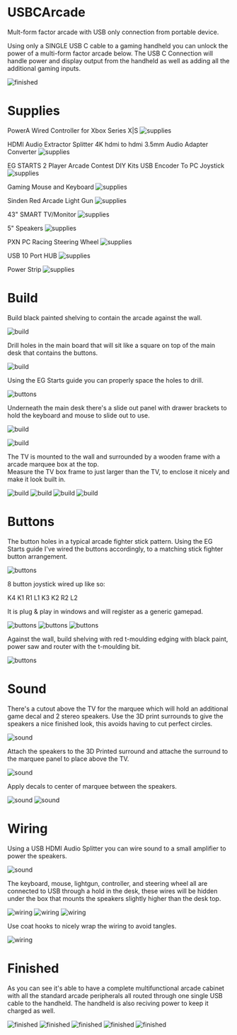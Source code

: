 # USBCArcade
Mult-form factor arcade with USB only connection from portable device.

Using only a SINGLE USB C cable to a gaming handheld you can unlock the power of a multi-form factor arcade below.
The USB C Connection will handle power and display output from the handheld as well as adding all the additional gaming inputs.

![finished](https://raw.githubusercontent.com/khinds10/USBCArcade/main/build-images/finished/5.jpg "finished")


# Supplies

PowerA Wired Controller for Xbox Series X|S
![supplies](https://raw.githubusercontent.com/khinds10/USBCArcade/main/build-images/supplies/controller.png "controller")

HDMI Audio Extractor Splitter 4K hdmi to hdmi 3.5mm Audio Adapter Converter
![supplies](https://raw.githubusercontent.com/khinds10/USBCArcade/main/build-images/supplies/extractor.png "extractor")

EG STARTS 2 Player Arcade Contest DIY Kits USB Encoder To PC Joystick
![supplies](https://raw.githubusercontent.com/khinds10/USBCArcade/main/build-images/supplies/joystick.png "joystick")

Gaming Mouse and Keyboard
![supplies](https://raw.githubusercontent.com/khinds10/USBCArcade/main/build-images/supplies/keyboard-mouse.png "keyboard-mouse")

Sinden Red Arcade Light Gun
![supplies](https://raw.githubusercontent.com/khinds10/USBCArcade/main/build-images/supplies/lightgun.png "lightgun")

43" SMART TV/Monitor
![supplies](https://raw.githubusercontent.com/khinds10/USBCArcade/main/build-images/supplies/monitor-tv.png "monitor-tv")

5" Speakers
![supplies](https://raw.githubusercontent.com/khinds10/USBCArcade/main/build-images/supplies/speakers.png "speakers")

PXN PC Racing Steering Wheel
![supplies](https://raw.githubusercontent.com/khinds10/USBCArcade/main/build-images/supplies/wheel.png "wheel")

USB 10 Port HUB
![supplies](https://raw.githubusercontent.com/khinds10/USBCArcade/main/build-images/supplies/power-strip.png "power strip")

Power Strip
![supplies](https://raw.githubusercontent.com/khinds10/USBCArcade/main/build-images/supplies/usb-strip.png "usb strip")


# Build

Build black painted shelving to contain the arcade against the wall.

![build](https://raw.githubusercontent.com/khinds10/USBCArcade/main/build-images/build/build1.jpg "build1")

Drill holes in the main board that will sit like a square on top of the main desk that contains the buttons.

![build](https://raw.githubusercontent.com/khinds10/USBCArcade/main/build-images/build/build2.jpg "build2")

Using the EG Starts guide you can properly space the holes to drill.

![buttons](https://raw.githubusercontent.com/khinds10/USBCArcade/main/build-images/buttons/Buttons2.jpg "buttons")

Underneath the main desk there's a slide out panel with drawer brackets to hold the keyboard and mouse to slide out to use.

![build](https://raw.githubusercontent.com/khinds10/USBCArcade/main/build-images/build/build3.jpg "build3")

![build](https://raw.githubusercontent.com/khinds10/USBCArcade/main/build-images/build/build4.jpg "build4")

The TV is mounted to the wall and surrounded by a wooden frame with a arcade marquee box at the top.  
Measure the TV box frame to just larger than the TV, to enclose it nicely and make it look built in.

![build](https://raw.githubusercontent.com/khinds10/USBCArcade/main/build-images/build/build5.jpg "build5")
![build](https://raw.githubusercontent.com/khinds10/USBCArcade/main/build-images/build/build6.jpg "build6")
![build](https://raw.githubusercontent.com/khinds10/USBCArcade/main/build-images/build/build7.jpg "build7")
![build](https://raw.githubusercontent.com/khinds10/USBCArcade/main/build-images/build/build8.jpg "build8")


# Buttons

The button holes in a typical arcade fighter stick pattern.
Using the EG Starts guide I've wired the buttons accordingly, to a matching stick fighter button arrangement.

![buttons](https://raw.githubusercontent.com/khinds10/USBCArcade/main/build-images/buttons/Buttons1.jpg "buttons")

8 button joystick wired up like so:

K4 K1 R1 L1
K3 K2 R2 L2

It is plug & play in windows and will register as a generic gamepad.


![buttons](https://raw.githubusercontent.com/khinds10/USBCArcade/main/build-images/buttons/Buttons3.jpg "buttons")
![buttons](https://raw.githubusercontent.com/khinds10/USBCArcade/main/build-images/buttons/Buttons4.jpg "buttons")
![buttons](https://raw.githubusercontent.com/khinds10/USBCArcade/main/build-images/buttons/Buttons5.jpg "buttons")

Against the wall, build shelving with red t-moulding edging with black paint, power saw and router with the t-moulding bit.

![buttons](https://raw.githubusercontent.com/khinds10/USBCArcade/main/build-images/buttons/IMG_20230616_150745.jpg "buttons")

# Sound

There's a cutout above the TV for the marquee which will hold an additional game decal and 2 stereo speakers.
Use the 3D print surrounds to give the speakers a nice finished look, this avoids having to cut perfect circles.

![sound](https://raw.githubusercontent.com/khinds10/USBCArcade/main/build-images/sound/Sound1.jpg "sound1")

Attach the speakers to the 3D Printed surround and attache the surround to the marquee panel to place above the TV.

![sound](https://raw.githubusercontent.com/khinds10/USBCArcade/main/build-images/sound/Sound2.jpg "sound2")

Apply decals to center of marquee between the speakers.

![sound](https://raw.githubusercontent.com/khinds10/USBCArcade/main/build-images/sound/Sound3.jpg "sound3")
![sound](https://raw.githubusercontent.com/khinds10/USBCArcade/main/build-images/sound/Sound4.jpg "sound4")


# Wiring

Using a USB HDMI Audio Splitter you can wire sound to a small amplifier to power the speakers.

![sound](https://raw.githubusercontent.com/khinds10/USBCArcade/main/build-images/sound/Sound5.jpg "sound5")

The keyboard, mouse, lightgun, controller, and steering wheel all are connected to USB through a hold in the desk, 
these wires will be hidden under the box that mounts the speakers slightly higher than the desk top.

![wiring](https://raw.githubusercontent.com/khinds10/USBCArcade/main/build-images/wiring/wiring1.jpg "wiring1")
![wiring](https://raw.githubusercontent.com/khinds10/USBCArcade/main/build-images/wiring/wiring3.jpg "wiring3")
![wiring](https://raw.githubusercontent.com/khinds10/USBCArcade/main/build-images/wiring/wiring4.jpg "wiring4")

Use coat hooks to nicely wrap the wiring to avoid tangles.

![wiring](https://raw.githubusercontent.com/khinds10/USBCArcade/main/build-images/wiring/wiring5.jpg "wiring5")

# Finished

As you can see it's able to have a complete multifunctional arcade cabinet with all the standard 
arcade peripherals all routed through one single USB cable to the handheld.  The handheld is also reciving power to keep it charged as well.

![finished](https://raw.githubusercontent.com/khinds10/USBCArcade/main/build-images/finished/1.jpg "finished")
![finished](https://raw.githubusercontent.com/khinds10/USBCArcade/main/build-images/finished/2.jpg "finished")
![finished](https://raw.githubusercontent.com/khinds10/USBCArcade/main/build-images/finished/3.jpg "finished")
![finished](https://raw.githubusercontent.com/khinds10/USBCArcade/main/build-images/finished/4.jpg "finished")
![finished](https://raw.githubusercontent.com/khinds10/USBCArcade/main/build-images/finished/5.jpg "finished")

